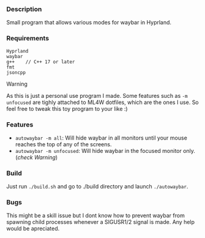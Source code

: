 ### Description
Small program that allows various modes for waybar in Hyprland. 
### Requirements
```
Hyprland
waybar
g++    // C++ 17 or later
fmt     
jsoncpp 
``` 

> [!Warning]
> As this is just a personal use program I made. Some features such as `-m unfocused` are tighly attached to ML4W dotfiles, which are the ones I use. So feel free to tweak this toy program to your like :)

### Features
- `autowaybar -m all`: Will hide waybar in all monitors until your mouse reaches the top of any of the screens.
- `autowaybar -m unfocused`: Will hide waybar in the focused monitor only. (*check Warning*)

### Build
Just run `./build.sh` and go to ./build directory and launch `./autowaybar`.

### Bugs
This might be a skill issue but I dont know how to prevent waybar from spawning child processes whenever a SIGUSR1/2 signal is made. Any help would be apreciated.
